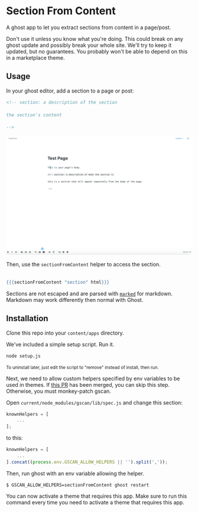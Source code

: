 # Section From Content

A ghost app to let you extract sections from content in a page/post.

Don't use it unless you know what you're doing. This could break on any ghost
update and possibly break your whole site. We'll try to keep it updated, but
no guarantees. You probably won't be able to depend on this in a marketplace
theme.

## Usage

In your ghost editor, add a section to a page or post:

```html
<!-- section: a description of the section

the section's content

-->
```

![example page](/test-page.png)

Then, use the `sectionFromContent` helper to access the section.

```hbs

{{{sectionFromContent "section" html}}}

```

Sections are not escaped and are parsed with [`marked`][marked] for markdown.
Markdown may work differently then normal with Ghost.

[marked]: https://github.com/chjj/marked

## Installation

Clone this repo into your `content/apps` directory.

We've included a simple setup script. Run it.

```node
node setup.js
```

<small>To uninstall later, just edit the script to "remove" instead of install, then run.</small>

Next, we need to allow custom helpers specified by env variables to be used
in themes. If [this PR][env-pr] has been merged, you can skip this step.
Otherwise, you must monkey-patch gscan.

Open `current/node_modules/gscan/lib/spec.js` and change this section:

```js
knownHelpers = [
    ...
];
```

to this:

```js
knownHelpers = [
    ...
].concat((process.env.GSCAN_ALLOW_HELPERS || '').split(','));
```

Then, run ghost with an env variable allowing the helper.

    $ GSCAN_ALLOW_HELPERS=sectionFromContent ghost restart

You can now activate a theme that requires this app. Make sure to run this
command every time you need to activate a theme that requires this app.

[env-pr]: https://github.com/TryGhost/gscan/pull/91
